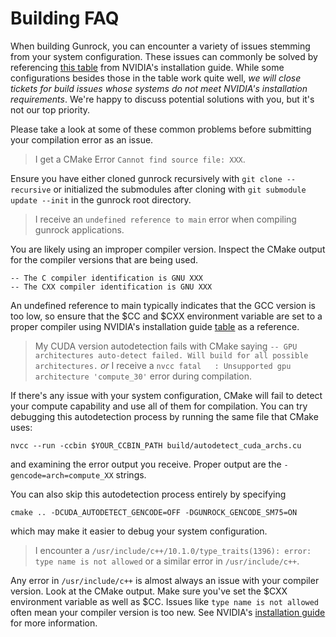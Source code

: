 # Building FAQ

When building Gunrock, you can encounter a variety of issues stemming from your system configuration. These issues can commonly be solved by referencing [this table](https://docs.nvidia.com/cuda/cuda-installation-guide-linux/index.html) from NVIDIA's installation guide. While some configurations besides those in the table work quite well, _we will close tickets for build issues whose systems do not meet NVIDIA's installation requirements_. We're happy to discuss potential solutions with you, but it's not our top priority. 

Please take a look at some of these common problems before submitting your compilation error as an issue. 

> I get a CMake Error `Cannot find source file: XXX`.

Ensure you have either cloned gunrock recursively with `git clone --recursive` or initialized the submodules after cloning with `git submodule update --init` in the gunrock root directory. 

> I receive an `undefined reference to main` error when compiling gunrock applications. 

You are likely using an improper compiler version. Inspect the CMake output for the compiler versions that are being used.

```
-- The C compiler identification is GNU XXX
-- The CXX compiler identification is GNU XXX
```

An undefined reference to main typically indicates that the GCC version is too low, so ensure that the $CC and $CXX environment variable are set to a proper compiler using NVIDIA's installation guide [table](https://docs.nvidia.com/cuda/cuda-installation-guide-linux/index.html) as a reference.

> My CUDA version autodetection fails with CMake saying `-- GPU architectures auto-detect failed. Will build for all possible architectures.` _or_ I receive a `nvcc fatal   : Unsupported gpu architecture 'compute_30'` error during compilation.

If there's any issue with your system configuration, CMake will fail to detect your compute capability and use all of them for compilation. You can try debugging this autodetection process by running the same file that CMake uses:

```
nvcc --run -ccbin $YOUR_CCBIN_PATH build/autodetect_cuda_archs.cu
```

and examining the error output you receive. Proper output are the `-gencode=arch=compute_XX` strings. 

You can also skip this autodetection process entirely by specifying 

```
cmake .. -DCUDA_AUTODETECT_GENCODE=OFF -DGUNROCK_GENCODE_SM75=ON
```

which may make it easier to debug your system configuration.

> I encounter a `/usr/include/c++/10.1.0/type_traits(1396): error: type name is not allowed` or a similar error in `/usr/include/c++`. 

Any error in `/usr/include/c++` is almost always an issue with your compiler version. Look at the CMake output. Make sure you've set the $CXX environment variable as well as $CC. Issues like `type name is not allowed` often mean your compiler version is too new. See NVIDIA's [installation guide](https://docs.nvidia.com/cuda/cuda-installation-guide-linux/index.html) for more information.